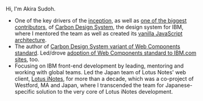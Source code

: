 Hi, I'm Akira Sudoh.

* One of the key drivers of the [inception](http://web.archive.org/web/20180407034141/http:/www.howdesign.com/design-creativity/behind-the-design/ibm-design-carbon-design-system/), as well as [one of the biggest contributors](https://github.com/carbon-design-system/carbon/graphs/contributors), of [Carbon Design System](https://carbondesignsystem.com), the design system for IBM, where I mentored the team as well as created its [vanilla JavaScript architecture](https://github.com/carbon-design-system/carbon/tree/v10.0.0/src/globals/js/mixins/README.md).
* The author of [Carbon Design System variant of Web Components standard](https://github.com/carbon-design-system/carbon-web-components). Led/drove [adoption of Web Components standard to IBM.com sites](https://ibmdotcom-web-components.mybluemix.net/), too.
* Focusing on IBM front-end development by leading, mentoring and working with global teams. Led the Japan team of Lotus Notes' web client, [Lotus iNotes](https://en.wikipedia.org/wiki/IBM_Lotus_iNotes), for more than a decade, which was a co-project of Westford, MA and Japan, where I transcended the team for Japanese-specific solution to the very core of Lotus iNotes development.
